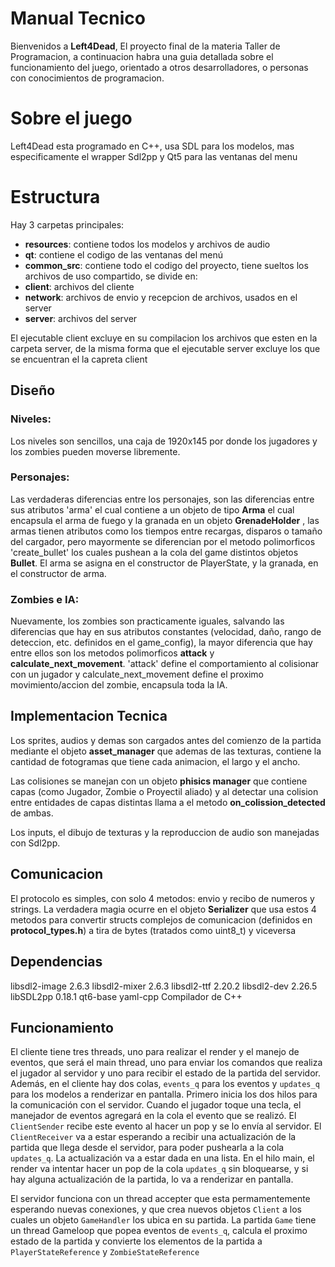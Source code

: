 ﻿# Manual Tecnico

Bienvenidos a **Left4Dead**, El proyecto final de la materia Taller de Programacion, a continuacion habra una guia detallada sobre el funcionamiento del juego, orientado a otros desarrolladores, o personas con conocimientos de programacion.

# Sobre el juego
Left4Dead esta programado en C++, usa SDL para los modelos, mas especificamente el wrapper Sdl2pp y Qt5 para las ventanas del menu

# Estructura

Hay 3 carpetas principales:

 - **resources**: contiene todos los modelos y archivos de audio
 - **qt**: contiene el codigo de las ventanas del menú
 - **common_src**: contiene todo el codigo del proyecto, tiene sueltos los archivos de uso compartido, se divide en:
 - **client**: archivos del cliente
 - **network**: archivos de envio y recepcion de archivos, usados en el server
 - **server**: archivos del server

El ejecutable client excluye en su compilacion los archivos que esten en la carpeta server, de la misma forma que el ejecutable server excluye los que se encuentran el la capreta client

## Diseño

### Niveles:
Los niveles son sencillos, una caja de 1920x145 por donde los jugadores y los zombies pueden moverse libremente.

### Personajes:
Las verdaderas diferencias entre los personajes, son las diferencias entre sus atributos 'arma' el cual contiene a un objeto de tipo **Arma** el cual encapsula el arma de fuego y la granada en un objeto **GrenadeHolder** , las armas tienen atributos como los tiempos entre recargas, disparos o tamaño del cargador, pero mayormente se diferencian por el metodo polimorficos 'create_bullet' los cuales pushean a la cola del game distintos objetos **Bullet**. El arma se asigna en el constructor de PlayerState, y la granada, en el constructor de arma.

### Zombies e IA:
Nuevamente, los zombies son practicamente iguales, salvando las diferencias que hay en sus atributos constantes (velocidad, daño, rango de deteccion, etc. definidos en el game_config), la mayor diferencia que hay entre ellos son los metodos polimorficos **attack** y **calculate_next_movement**.
'attack' define el comportamiento al colisionar con un jugador y calculate_next_movement define el proximo movimiento/accion del zombie, encapsula toda la IA.

## Implementacion Tecnica

Los sprites, audios y demas son cargados antes del comienzo de la partida mediante el objeto **asset_manager** que ademas de las texturas, contiene la cantidad de fotogramas que tiene cada animacion, el largo y el ancho.

Las colisiones se manejan con un objeto **phisics manager** que contiene capas (como Jugador, Zombie o Proyectil aliado) y al detectar una colision entre entidades de capas distintas llama a el metodo **on_colission_detected** de ambas.

Los inputs, el dibujo de texturas y la reproduccion de audio son manejadas con Sdl2pp.


## Comunicacion

El protocolo es simples, con solo 4 metodos: envio y recibo de numeros y strings.
La verdadera magia ocurre en el objeto **Serializer** que usa estos 4 metodos para convertir structs complejos de comunicacion (definidos en **protocol_types.h**) a tira de bytes (tratados como uint8_t) y viceversa

## Dependencias
libsdl2-image 2.6.3
libsdl2-mixer 2.6.3
libsdl2-ttf 2.20.2
libsdl2-dev 2.26.5
libSDL2pp 0.18.1
qt6-base
yaml-cpp
Compilador de C++

## Funcionamiento

El cliente tiene tres threads, uno para realizar el render y el manejo de eventos, que será el main thread, uno para enviar los comandos que realiza el jugador al servidor y uno para recibir el estado de la partida del servidor. Además, en el cliente hay dos colas, `events_q` para los eventos y `updates_q` para los modelos a renderizar en pantalla. Primero inicia los dos hilos para la comunicación con el servidor. Cuando el jugador toque una tecla, el manejador de eventos agregará en la cola el evento que se realizó. El `ClientSender` recibe este evento al hacer un pop y se lo envía al servidor. El `ClientReceiver` va a estar esperando a recibir una actualización de la partida que llega desde el servidor, para poder pushearla a la cola `updates_q`. La actualización va a estar dada en una lista. En el hilo main, el render va intentar hacer un pop de la cola `updates_q` sin bloquearse, y si hay alguna actualización de la partida, lo va a renderizar en pantalla.

El servidor funciona con un thread accepter que esta permamentemente esperando nuevas conexiones, y que crea nuevos objetos `Client` a los cuales un objeto `GameHandler` los ubica en su partida. La partida `Game` tiene un thread Gameloop que popea eventos de `events_q`, calcula el proximo estado de la partida y convierte los elementos de la partida a `PlayerStateReference` y `ZombieStateReference`
